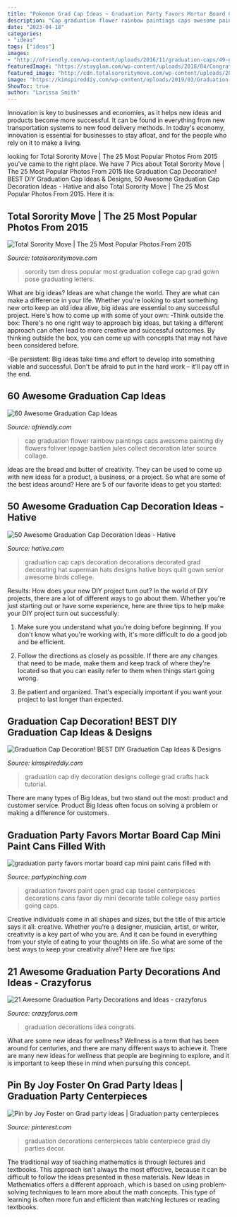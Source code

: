 ```yaml
---
title: "Pokemon Grad Cap Ideas ~ Graduation Party Favors Mortar Board Cap Mini Paint Cans Filled With"
description: "Cap graduation flower rainbow paintings caps awesome painting diy flowers foliver lepage bastien jules collect decoration later source collage"
date: "2023-04-18"
categories:
- "ideas"
tags: ["ideas"]
images:
- "http://ofriendly.com/wp-content/uploads/2016/11/graduation-caps/49-graduation-cap-ideas.jpg"
featuredImage: "https://stayglam.com/wp-content/uploads/2018/04/Congrats-Party-Idea.jpg"
featured_image: "http://cdn.totalsororitymove.com/wp-content/uploads/2015/12/d94004121e19db221c9fbb1aeb42cd0f.jpg"
image: "https://kimspireddiy.com/wp-content/uploads/2019/03/Graduation-Cap-Decoration-BEST-DIY-Graduation-Cap-Ideas-Designs-13.jpg"
ShowToc: true
author: "Larissa Smith"
---
```



Innovation is key to businesses and economies, as it helps new ideas and products become more successful. It can be found in everything from new transportation systems to new food delivery methods. In today's economy, innovation is essential for businesses to stay afloat, and for the people who rely on it to make a living.

	

		
looking for Total Sorority Move | The 25 Most Popular Photos From 2015 you've came to the right place. We have 7 Pics about Total Sorority Move | The 25 Most Popular Photos From 2015 like Graduation Cap Decoration! BEST DIY Graduation Cap Ideas &amp; Designs, 50 Awesome Graduation Cap Decoration Ideas - Hative and also Total Sorority Move | The 25 Most Popular Photos From 2015. Here it is:
		
    
## Total Sorority Move | The 25 Most Popular Photos From 2015

<img loading=lazy src="http://cdn.totalsororitymove.com/wp-content/uploads/2015/12/d94004121e19db221c9fbb1aeb42cd0f.jpg" onerror="this.onerror=null;this.src='https://tse1.mm.bing.net/th?id=OIP.ViAu7ZXyMcn_kUUgmQ97rQHaLH&amp;pid=15.1';" alt="Total Sorority Move | The 25 Most Popular Photos From 2015">

_Source: totalsororitymove.com_

>sorority tsm dress popular most graduation college cap grad gown pose graduating letters. 

	

What are big ideas?
Ideas are what change the world. They are what can make a difference in your life. Whether you're looking to start something new orto keep an old idea alive, big ideas are essential to any successful project. Here's how to come up with some of your own: 
-Think outside the box: There's no one right way to approach big ideas, but taking a different approach can often lead to more creative and successful outcomes. By thinking outside the box, you can come up with concepts that may not have been considered before. 

-Be persistent: Big ideas take time and effort to develop into something viable and successful. Don't be afraid to put in the hard work – it'll pay off in the end.

    
## 60 Awesome Graduation Cap Ideas

<img loading=lazy src="http://ofriendly.com/wp-content/uploads/2016/11/graduation-caps/49-graduation-cap-ideas.jpg" onerror="this.onerror=null;this.src='https://tse4.mm.bing.net/th?id=OIP.r3xwfNYsO0jq-1vpK1Y8jwHaHb&amp;pid=15.1';" alt="60 Awesome Graduation Cap Ideas">

_Source: ofriendly.com_

>cap graduation flower rainbow paintings caps awesome painting diy flowers foliver lepage bastien jules collect decoration later source collage. 

	

Ideas are the bread and butter of creativity. They can be used to come up with new ideas for a product, a business, or a project. So what are some of the best ideas around? Here are 5 of our favorite ideas to get you started:

    
## 50 Awesome Graduation Cap Decoration Ideas - Hative

<img loading=lazy src="http://hative.com/wp-content/uploads/2014/02/graduation-cap/decorating-graduation-cap-34.jpg" onerror="this.onerror=null;this.src='https://tse3.mm.bing.net/th?id=OIP.Kfo38FY-syDnh6NYQmnVjQHaJ4&amp;pid=15.1';" alt="50 Awesome Graduation Cap Decoration Ideas - Hative">

_Source: hative.com_

>graduation cap caps decoration decorations decorated grad decorating hat superman hats designs hative boys quilt gown senior awesome birds college. 

	

Results: How does your new DIY project turn out?
In the world of DIY projects, there are a lot of different ways to go about them. Whether you're just starting out or have some experience, here are three tips to help make your DIY project turn out successfully:
1. Make sure you understand what you're doing before beginning. If you don't know what you're working with, it's more difficult to do a good job and be efficient.

2. Follow the directions as closely as possible. If there are any changes that need to be made, make them and keep track of where they're located so that you can easily refer to them when things start going wrong.

3. Be patient and organized. That's especially important if you want your project to last longer than expected.

    
## Graduation Cap Decoration! BEST DIY Graduation Cap Ideas &amp; Designs

<img loading=lazy src="https://kimspireddiy.com/wp-content/uploads/2019/03/Graduation-Cap-Decoration-BEST-DIY-Graduation-Cap-Ideas-Designs-13.jpg" onerror="this.onerror=null;this.src='https://tse1.mm.bing.net/th?id=OIP.XvOC9TqYYoMRqnT9qcU3VQHaLH&amp;pid=15.1';" alt="Graduation Cap Decoration! BEST DIY Graduation Cap Ideas &amp; Designs">

_Source: kimspireddiy.com_

>graduation cap diy decoration designs college grad crafts hack tutorial. 

	

There are many types of Big Ideas, but two stand out the most: product and customer service. Product Big Ideas often focus on solving a problem or making a difference for customers.

    
## Graduation Party Favors Mortar Board Cap Mini Paint Cans Filled With

<img loading=lazy src="http://partypinching.com/wp-content/uploads/2016/11/cache_4098887304.png" onerror="this.onerror=null;this.src='https://tse2.mm.bing.net/th?id=OIP.u7jLjQ5tKBmwjR5qidElMQHaJ4&amp;pid=15.1';" alt="graduation party favors mortar board cap mini paint cans filled with">

_Source: partypinching.com_

>graduation favors paint open grad cap tassel centerpieces decorations cans favor diy mini decorate table college easy parties going caps. 

	

Creative individuals come in all shapes and sizes, but the title of this article says it all: creative. Whether you’re a designer, musician, artist, or writer, creativity is a key part of who you are. And it can be found in everything from your style of eating to your thoughts on life. So what are some of the best ways to keep your creativity alive? Here are five tips: 

    
## 21 Awesome Graduation Party Decorations And Ideas - Crazyforus

<img loading=lazy src="https://stayglam.com/wp-content/uploads/2018/04/Congrats-Party-Idea.jpg" onerror="this.onerror=null;this.src='https://tse4.mm.bing.net/th?id=OIP.e7gpcnlre2xECEMDf5AtgAAAAA&amp;pid=15.1';" alt="21 Awesome Graduation Party Decorations and Ideas - crazyforus">

_Source: crazyforus.com_

>graduation decorations idea congrats. 

	

What are some new ideas for wellness?
Wellness is a term that has been around for centuries, and there are many different ways to achieve it. There are many new ideas for wellness that people are beginning to explore, and it is important to keep these in mind when pursuing this concept.

    
## Pin By Joy Foster On Grad Party Ideas | Graduation Party Centerpieces

<img loading=lazy src="https://i.pinimg.com/736x/7f/db/74/7fdb74fb583b6acb25ce36476e1aab89--college-graduation-graduation-ideas.jpg" onerror="this.onerror=null;this.src='https://tse3.mm.bing.net/th?id=OIP.TQ2KTMeppnoM6KkoVCHjHwHaHa&amp;pid=15.1';" alt="Pin by Joy Foster on Grad party ideas | Graduation party centerpieces">

_Source: pinterest.com_

>graduation decorations centerpieces table centerpiece grad diy parties decor. 

	

The traditional way of teaching mathematics is through lectures and textbooks. This approach isn't always the most effective, because it can be difficult to follow the ideas presented in these materials. New Ideas in Mathematics offers a different approach, which is based on using problem-solving techniques to learn more about the math concepts. This type of learning is often more fun and efficient than watching lectures or reading textbooks.

